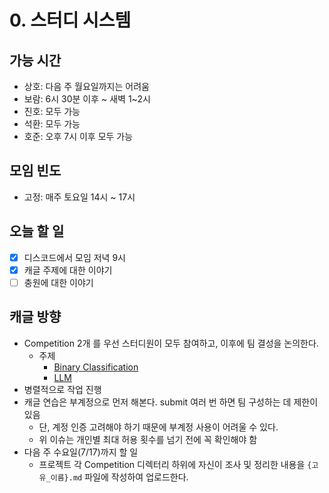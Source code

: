 # 0. 스터디 시스템

## 가능 시간

- 상호: 다음 주 월요일까지는 어려움 
- 보람: 6시 30분 이후 ~ 새벽 1~2시
- 진호: 모두 가능 
- 석환: 모두 가능
- 호준: 오후 7시 이후 모두 가능

## 모임 빈도

- 고정: 매주 토요일 14시 ~ 17시

## 오늘 할 일

- [x] 디스코드에서 모임 저녁 9시  
- [x] 캐글 주제에 대한 이야기  
- [ ] 충원에 대한 이야기 

## 캐글 방향
- Competition 2개 를 우선 스터디원이 모두 참여하고, 이후에 팀 결성을 논의한다.
  - 주제
    - [Binary Classification](https://www.kaggle.com/competitions/playground-series-s4e7)
    - [LLM](https://www.kaggle.com/competitions/llm-20-questions)
- 병렬적으로 작업 진행 
- 캐글 연습은 부계정으로 먼저 해본다. submit 여러 번 하면 팀 구성하는 데 제한이 있음
  - 단, 계정 인증 고려해야 하기 때문에 부계정 사용이 어려울 수 있다. 
  - 위 이슈는 개인별 최대 허용 횟수를 넘기 전에 꼭 확인해야 함
- 다음 주 수요일(7/17)까지 할 일 
  - 프로젝트 각 Competition 디렉터리 하위에 자신이 조사 및 정리한 내용을 `{고유_이름}.md` 파일에 작성하여 업로드한다.
